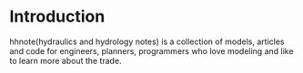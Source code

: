 # Introduction
hhnote(hydraulics and hydrology notes) is a collection of models, articles and code for engineers, planners, programmers who love modeling and like to learn more about the trade.
